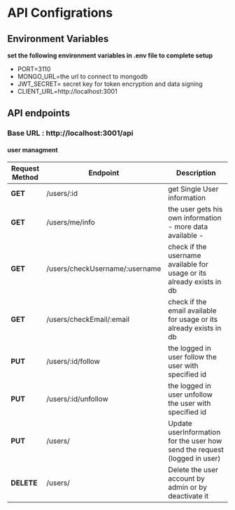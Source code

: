 # API Configrations

## Environment Variables
**set the following environment variables in .env file to complete setup**
- PORT=3110
- MONGO_URL=the url to connect to mongodb
- JWT_SECRET= secret key for token encryption and data signing
- CLIENT_URL=http://localhost:3001

## API endpoints

### **Base URL : http://localhost:3001/api** 



#### **user managment**
| Request Method | Endpoint    |  Description |
|----------------|-------------|--------------|
| **GET** | /users/:id | get Single User information |
| **GET** | /users/me/info | the user gets his own information - more data available - |
| **GET** | /users/checkUsername/:username | check if the username available for usage or its already exists in db|
| **GET** | /users/checkEmail/:email | check if the email available for usage or its already exists in db |
| **PUT** | /users/:id/follow | the logged in user follow the user with specified id |
| **PUT** | /users/:id/unfollow | the logged in user unfollow the user with specified id |
| **PUT** | /users/ | Update userInformation for the user how send the request (logged in user) |
| **DELETE** | /users/ | Delete the user account by admin or by deactivate it |
